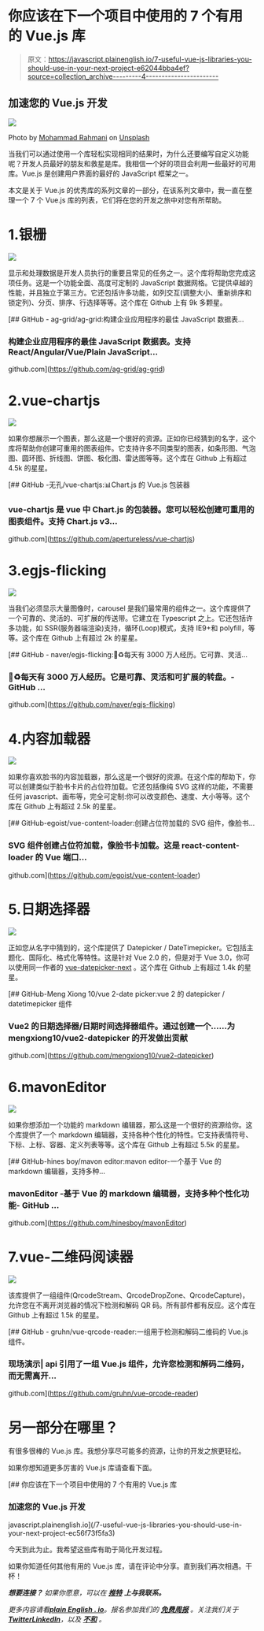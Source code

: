 # 你应该在下一个项目中使用的 7 个有用的 Vue.js 库

> 原文：<https://javascript.plainenglish.io/7-useful-vue-js-libraries-you-should-use-in-your-next-project-e62044bba4ef?source=collection_archive---------4----------------------->

## 加速您的 Vue.js 开发

![](img/7938bc117cd73d6eef3a0647b173612d.png)

Photo by [Mohammad Rahmani](https://unsplash.com/@afgprogrammer?utm_source=medium&utm_medium=referral) on [Unsplash](https://unsplash.com?utm_source=medium&utm_medium=referral)

当我们可以通过使用一个库轻松实现相同的结果时，为什么还要编写自定义功能呢？开发人员最好的朋友和救星是库。我相信一个好的项目会利用一些最好的可用库。Vue.js 是创建用户界面的最好的 JavaScript 框架之一。

本文是关于 Vue.js 的优秀库的系列文章的一部分，在该系列文章中，我一直在整理一个 7 个 Vue.js 库的列表，它们将在您的开发之旅中对您有所帮助。

# 1.银栅

![](img/a5131ee93c025dbdf3ec4e1034d783e7.png)

显示和处理数据是开发人员执行的重要且常见的任务之一。这个库将帮助您完成这项任务。这是一个功能全面、高度可定制的 JavaScript 数据网格。它提供卓越的性能，并且独立于第三方。它还包括许多功能，如列交互(调整大小、重新排序和锁定列)、分页、排序、行选择等等。这个库在 Github 上有 9k 多颗星。

[](https://github.com/ag-grid/ag-grid) [## GitHub - ag-grid/ag-grid:构建企业应用程序的最佳 JavaScript 数据表…

### 构建企业应用程序的最佳 JavaScript 数据表。支持 React/Angular/Vue/Plain JavaScript…

github.com](https://github.com/ag-grid/ag-grid) 

# 2.vue-chartjs

![](img/4b70ea67852051d3d02442f9f4dccc9d.png)

如果你想展示一个图表，那么这是一个很好的资源。正如你已经猜到的名字，这个库将帮助你创建可重用的图表组件。它支持许多不同类型的图表，如条形图、气泡图、圆环图、折线图、饼图、极化图、雷达图等等。这个库在 Github 上有超过 4.5k 的星星。

[](https://github.com/apertureless/vue-chartjs) [## GitHub -无孔/vue-chartjs:📊Chart.js 的 Vue.js 包装器

### vue-chartjs 是 vue 中 Chart.js 的包装器。您可以轻松创建可重用的图表组件。支持 Chart.js v3…

github.com](https://github.com/apertureless/vue-chartjs) 

# 3.egjs-flicking

![](img/588eddb204ac8c163e44eb4a4797f5d8.png)

当我们必须显示大量图像时，carousel 是我们最常用的组件之一。这个库提供了一个可靠的、灵活的、可扩展的传送带。它建立在 Typescript 之上。它还包括许多功能，如 SSR(服务器端渲染)支持，循环(Loop)模式，支持 IE9+和 polyfill，等等。这个库在 Github 上有超过 2k 的星星。

[](https://github.com/naver/egjs-flicking) [## GitHub - naver/egjs-flicking:🎠♻️每天有 3000 万人经历。它可靠、灵活…

### 🎠♻️每天有 3000 万人经历。它是可靠、灵活和可扩展的转盘。- GitHub …

github.com](https://github.com/naver/egjs-flicking) 

# 4.内容加载器

![](img/3b8d420685e576fe5b2cd7ac7f768a79.png)

如果你喜欢脸书的内容加载器，那么这是一个很好的资源。在这个库的帮助下，你可以创建类似于脸书卡片的占位符加载。它还包括像纯 SVG 这样的功能，不需要任何 javascript、画布等，完全可定制:你可以改变颜色、速度、大小等等。这个库在 Github 上有超过 2.5k 的星星。

[](https://github.com/egoist/vue-content-loader) [## GitHub-egoist/vue-content-loader:创建占位符加载的 SVG 组件，像脸书…

### SVG 组件创建占位符加载，像脸书卡加载。这是 react-content-loader 的 Vue 端口…

github.com](https://github.com/egoist/vue-content-loader) 

# 5.日期选择器

![](img/9ac5dca7669168e36f3f86d6ba47fd09.png)

正如您从名字中猜到的，这个库提供了 Datepicker / DateTimepicker。它包括主题化、国际化、格式化等特性。这是针对 Vue 2.0 的，但是对于 Vue 3.0，你可以使用同一作者的 [vue-datepicker-next](https://github.com/mengxiong10/vue-datepicker-next) 。这个库在 Github 上有超过 1.4k 的星星。

[](https://github.com/mengxiong10/vue2-datepicker) [## GitHub-Meng Xiong 10/vue 2-date picker:vue 2 的 datepicker / datetimepicker 组件

### Vue2 的日期选择器/日期时间选择器组件。通过创建一个……为 mengxiong10/vue2-datepicker 的开发做出贡献

github.com](https://github.com/mengxiong10/vue2-datepicker) 

# 6.mavonEditor

![](img/f483f3b82c46e99e7bf5a985fde5d6c3.png)

如果你想添加一个功能的 markdown 编辑器，那么这是一个很好的资源给你。这个库提供了一个 markdown 编辑器，支持各种个性化的特性。它支持表情符号、下标、上标、容器、定义列表等等。这个库在 Github 上有超过 5.5k 的星星。

[](https://github.com/hinesboy/mavonEditor) [## GitHub-hines boy/mavon editor:mavon editor-一个基于 Vue 的 markdown 编辑器，支持多种…

### mavonEditor -基于 Vue 的 markdown 编辑器，支持多种个性化功能- GitHub …

github.com](https://github.com/hinesboy/mavonEditor) 

# 7.vue-二维码阅读器

![](img/57bdcc03801e6ecbd155947af6e3fb3d.png)

该库提供了一组组件(QrcodeStream、QrcodeDropZone、QrcodeCapture)，允许您在不离开浏览器的情况下检测和解码 QR 码。所有部件都有反应。这个库在 Github 上有超过 1.5k 的星星。

[](https://github.com/gruhn/vue-qrcode-reader) [## GitHub - gruhn/vue-qrcode-reader:一组用于检测和解码二维码的 Vue.js 组件。

### 现场演示| api 引用了一组 Vue.js 组件，允许您检测和解码二维码，而无需离开…

github.com](https://github.com/gruhn/vue-qrcode-reader) 

# 另一部分在哪里？

有很多很棒的 Vue.js 库。我想分享尽可能多的资源，让你的开发之旅更轻松。

如果你想知道更多厉害的 Vue.js 库请查看下面。

[](/7-useful-vue-js-libraries-you-should-use-in-your-next-project-ec56f73f5fa3) [## 你应该在下一个项目中使用的 7 个有用的 Vue.js 库

### 加速您的 Vue.js 开发

javascript.plainenglish.io](/7-useful-vue-js-libraries-you-should-use-in-your-next-project-ec56f73f5fa3) 

今天到此为止。我希望这些库有助于简化开发过程。

如果你知道任何其他有用的 Vue.js 库，请在评论中分享。直到我们再次相遇。干杯！

***想要连接？*** *如果你愿意，可以在* [***推特***](https://twitter.com/FarhanT99598254) ***上与我联系。***

*更多内容请看*[***plain English . io***](https://plainenglish.io/)*。报名参加我们的* [***免费周报***](http://newsletter.plainenglish.io/) *。关注我们关于*[***Twitter***](https://twitter.com/inPlainEngHQ)[***LinkedIn***](https://www.linkedin.com/company/inplainenglish/)*，以及* [***不和***](https://discord.gg/GtDtUAvyhW) *。*